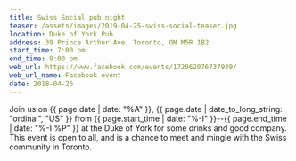 ```yaml
---
title: Swiss Social pub night
teaser: /assets/images/2019-04-25-swiss-social-teaser.jpg
location: Duke of York Pub
address: 39 Prince Arthur Ave, Toronto, ON M5R 1B2
start_time: 7:00 pm
end_time: 9:00 pm
web_url: https://www.facebook.com/events/172062076737939/
web_url_name: Facebook event
date: 2018-04-26
---
```


Join us on {{ page.date | date: "%A" }}, {{ page.date | date_to_long_string:
"ordinal", "US" }} from {{ page.start_time | date: "%-I" }}--{{ page.end_time |
date: "%-I %P" }} at the Duke of York for some drinks and good company. This
event is open to all, and is a chance to meet and mingle with the Swiss
community in Toronto.

